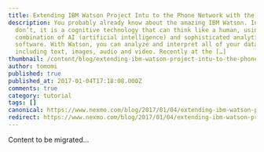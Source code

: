 ```yaml
---
title: Extending IBM Watson Project Intu to the Phone Network with the Nexmo Voice API
description: You probably already know about the amazing IBM Watson. In case you
  don’t, it is a cognitive technology that can think like a human, using a
  combination of AI (artificial intelligence) and sophisticated analytical
  software. With Watson, you can analyze and interpret all of your data,
  including text, images, audio and video. Recently at the […]
thumbnail: /content/blog/extending-ibm-watson-project-intu-to-the-phone-network-with-the-nexmo-voice-api-dr/intu.png
author: tomomi
published: true
published_at: 2017-01-04T17:18:08.000Z
comments: true
category: tutorial
tags: []
canonical: https://www.nexmo.com/blog/2017/01/04/extending-ibm-watson-project-intu-to-the-phone-network-with-the-nexmo-voice-api-dr
redirect: https://www.nexmo.com/blog/2017/01/04/extending-ibm-watson-project-intu-to-the-phone-network-with-the-nexmo-voice-api-dr
---
```


Content to be migrated...
